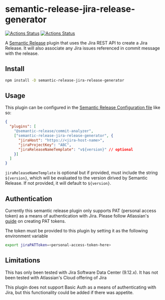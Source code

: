 # semantic-release-jira-release-generator

[![Actions Status](https://github.com/jgcrunden/semantic-release-jira-release-generator/workflows/CI/badge.svg)](https://github.com/jgcrunden/semantic-release-jira-release-generator/actions/workflows/ci.yml)
[![Actions Status](https://github.com/jgcrunden/semantic-release-jira-release-generator/workflows/Release/badge.svg)](https://github.com/jgcrunden/semantic-release-jira-release-generator/actions/workflows/release.yml)


A [Semantic Release](https://github.com/semantic-release/semantic-release) plugin that uses the Jira REST API to create a Jira Release. It will also associate any Jira issues referenced in commit message with the release.

## Install

```bash
npm install -D semantic-release-jira-release-generator
```

## Usage

This plugin can be configured in the [Semantic Release Configuration file](https://github.com/semantic-release/semantic-release/blob/master/docs/usage/configuration.md#configuration) like so:

```json
{
  "plugins": [
    "@semantic-release/commit-analyzer",
    ["semantic-release-jira-release-generator", {
      "jiraHost": "https://<jira-host-name>",
      "jiraProjectKey": "ABC",
      "jiraReleaseNameTemplate": "v${version}" // optional
    }]
  ]
}
```
`jiraReleaseNameTemplate` is optional but if provided, must include the string `${version}`, which will be evaluated to the version dirived by Semantic Release. If not provided, it will default to `${version}`.

## Authentication

Currently this semantic release plugin only supports PAT (personal access token) as a means of authentication with Jira. Please follow Atlassian's [guide](https://confluence.atlassian.com/enterprise/using-personal-access-tokens-1026032365.html) on creating PAT tokens.

The token must be provided to this plugin by setting it as the following environment variable
```bash
export jiraPATToken=<personal-access-token-here>
```

## Limitations

This has only been tested with Jira Software Data Center (9.12.x). It has not been tested with Atlassian's Cloud offering of Jira

This plugin does not support Basic Auth as a means of authenticating with Jira, but this functionality could be added if there was appetite.
